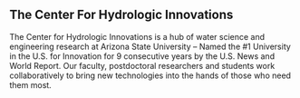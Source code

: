## The Center For Hydrologic Innovations
The Center for Hydrologic Innovations is a hub of water science and engineering research at Arizona State University – Named the #1 University in the U.S. for Innovation for 9 consecutive years by the U.S. News and World Report. Our faculty, postdoctoral researchers and students work collaboratively to bring new technologies into the hands of those who need them most.

<!--

**Here are some ideas to get you started:**

🙋‍♀️ A short introduction - what is your organization all about?
🌈 Contribution guidelines - how can the community get involved?
👩‍💻 Useful resources - where can the community find your docs? Is there anything else the community should know?
🍿 Fun facts - what does your team eat for breakfast?
🧙 Remember, you can do mighty things with the power of [Markdown](https://docs.github.com/github/writing-on-github/getting-started-with-writing-and-formatting-on-github/basic-writing-and-formatting-syntax)
-->

